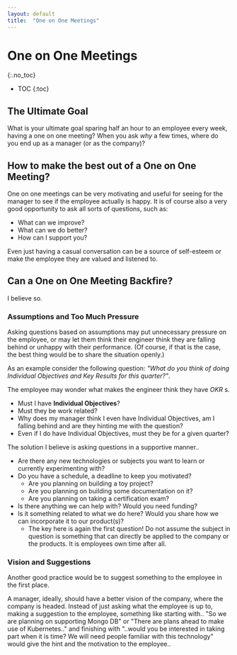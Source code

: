 ```yaml
---
layout: default
title:  "One on One Meetings"
---
```


# One on One Meetings
{:.no_toc}

* TOC
{:toc}

## The Ultimate Goal
What is your ultimate goal sparing half an hour to an employee every week, having a one on one meeting? When you ask _why_ a few times, where do you end up as a manager (or as the company)?

## How to make the best out of a One on One Meeting?
One on one meetings can be very motivating and useful for seeing for the manager to see if the employee actually is happy. It is of course also a very good opportunity to ask all sorts of questions, such as:

- What can we improve?
- What can we do better?
- How can I support you?

Even just having a casual conversation can be a source of self-esteem or make the employee they are valued and listened to.  

## Can a One on One Meeting Backfire?
I believe so. 

### Assumptions and Too Much Pressure
Asking questions based on assumptions may put unnecessary pressure on the employee, or may let them think their engineer think they are falling behind or unhappy with their performance. (Of course, if that is the case, the best thing would be to share the situation openly.) 

As an example consider the following question: _"What do you think of doing Individual Objectives and Key Results for this quarter?"_. 

The employee may wonder what makes the engineer think they have _OKR_ s. 

- Must I have __Individual Objectives__? 
- Must they be work related? 
- Why does my manager think I even have Individual Objectives, am I falling behind and are they hinting me with the question?
- Even if I do have Individual Objectives, must they be for a given quarter?

The solution I believe is asking questions in a supportive manner..

- Are there any new technologies or subjects you want to learn or currently experimenting with?
- Do you have a schedule, a deadline to keep you motivated?
  - Are you planning on building a toy project?
  - Are you planning on building some documentation on it?
  - Are you planning on taking a certification exam?
- Is there anything we can help with? Would you need funding? 
- Is it something related to what we do here? Would you share how we can incorporate it to our product(s)?
  - The key here is again the first question! Do not assume the subject in question is something that can directly be applied to the company or the products. It is employees own time after all.

### Vision and Suggestions
Another good practice would be to suggest something to the employee in the first place. 

A manager, ideally, should have a better vision of the company, where the company is headed. Instead of just asking what the employee is up to, making a suggestion to the employee, something like starting with.. "So we are planning on supporting Mongo DB" or "There are plans ahead to make use of Kubernetes.." and finishing with "..would you be interested in taking part when it is time? We will need people familiar with this technology" would give the hint and the motivation to the employee..